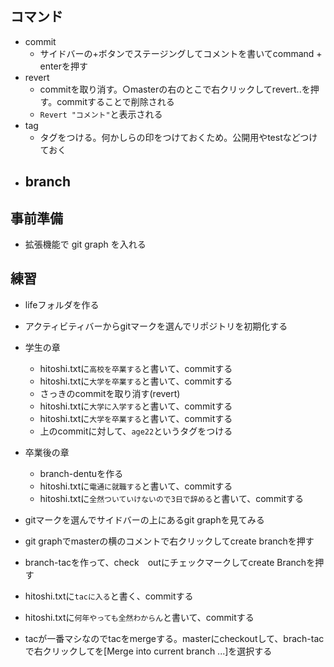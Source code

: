 ## コマンド
- commit
  - サイドバーの+ボタンでステージングしてコメントを書いてcommand + enterを押す
- revert
  - commitを取り消す。○masterの右のとこで右クリックしてrevert..を押す。commitすることで削除される
  - `Revert "コメント"`と表示される
- tag
  - タグをつける。何かしらの印をつけておくため。公開用やtestなどつけておく 
- branch
  -  

## 事前準備
- 拡張機能で git graph を入れる
## 練習
- lifeフォルダを作る
- アクティビティバーからgitマークを選んでリポジトリを初期化する
- 学生の章
  - hitoshi.txtに`高校を卒業する`と書いて、commitする
  - hitoshi.txtに`大学を卒業する`と書いて、commitする
  - さっきのcommitを取り消す(revert)
  - hitoshi.txtに`大学に入学する`と書いて、commitする
  - hitoshi.txtに`大学を卒業する`と書いて、commitする
  - 上のcommitに対して、`age22`というタグをつける
- 卒業後の章
  - branch-dentuを作る
  - hitoshi.txtに`電通に就職する`と書いて、commitする
  - hitoshi.txtに`全然ついていけないので3日で辞める`と書いて、commitする

- gitマークを選んでサイドバーの上にあるgit graphを見てみる
- git graphでmasterの横のコメントで右クリックしてcreate branchを押す
- branch-tacを作って、check　outにチェックマークしてcreate Branchを押す
- hitoshi.txtに`tacに入る`と書く、commitする
- hitoshi.txtに`何年やっても全然わからん`と書いて、commitする
- tacが一番マシなのでtacをmergeする。masterにcheckoutして、brach-tacで右クリックしてを\[Merge into current branch ...]を選択する
